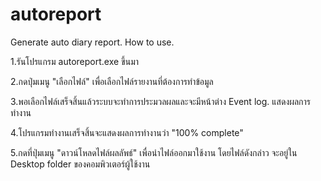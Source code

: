 # autoreport
Generate auto diary report.
How to use.


1.รันโปรแกรม autoreport.exe ขึ้นมา 





2.กดปุ่มเมนู "เลือกไฟล์" เพื่อเลือกไฟล์รายงานที่ต้องการทำข้อมูล





3.พอเลือกไฟล์เสร็จสิ้นแล้วระบบจะทำการประมวลผลและจะมีหน้าต่าง Event log. แสดงผลการทำงาน 





4.โปรแกรมทำงานเสร็จสิ้นจะแสดงผลการทำงานว่า "100% complete"




5.กดที่ปุ่มเมนู "ดาวน์โหลดไฟล์ผลลัพธ์" เพื่อนำไฟล์ออกมาใช้งาน โดยไฟล์ดังกล่าว จะอยู่ใน Desktop folder ของคอมพิวเตอร์ผู้ใช้งาน



